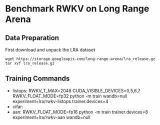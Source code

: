 # Benchmark RWKV on Long Range Arena


## Data Preparation
First download and unpack the LRA dataset
```
wget https://storage.googleapis.com/long-range-arena/lra_release.gz
tar xvf lra_release.gz
```
## Training Commands
- listops: RWKV_T_MAX=2048 CUDA_VISIBLE_DEVICES=0,5,6,7 RWKV_FLOAT_MODE=fp32 python -m train wandb=null experiment=lra/rwkv-listops trainer.devices=4
- cifar:
- aan: RWKV_FLOAT_MODE=fp16 python -m train trainer.devices=8 experiment=lra/rwkv-aan wandb=null
